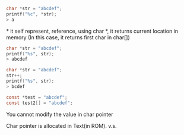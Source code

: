 ```c
char *str = "abcdef";
printf("%c", *str);
> a
```

\* it self represent, reference, using char \*, it returns current location in memory (In this case, it returns first char in char[])

```c
char *str = "abcdef";
printf("%s", str);
> abcdef
```

```c
char *str = "abcdef";
str++;
printf("%s", str);
> bcdef
```

```c
const *test = "abcdef";
const test2[] = "abcdef";
```
You cannot modify the value in char pointer

Char pointer is allocated in Text(in ROM). v.s.  